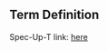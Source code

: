## Term Definition

Spec-Up-T link: <a href='https://weboftrust.github.io/WOT-terms/docs/glossary/escrow'>here</a>
